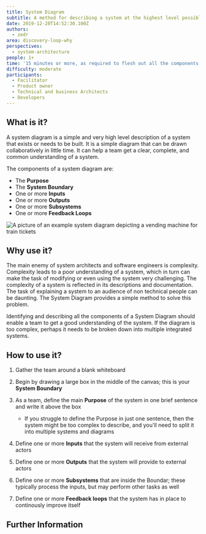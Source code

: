 ```yaml
---
title: System Diagram
subtitle: A method for describing a system at the highest level possible
date: 2019-12-20T14:52:30.100Z
authors:
  - zedr
area: discovery-loop-why
perspectives:
  - system-architecture
people: 1+
time: '15 minutes or more, as required to flesh out all the components of the diagram'
difficulty: moderate
participants:
  - Facilitator
  - Product owner
  - Technical and business Architects
  - Developers
---
```

## What is it?

A system diagram is a simple and very high level description of a system that exists or needs to be built. It is a simple diagram that can be drawn collaboratively in little time. It can help a team get a clear, complete, and common understanding of a system.

The components of a system diagram are:

* The **Purpose**
* The **System Boundary**
* One or more **Inputs**
* One or more **Outputs**
* One or more **Subsystems**
* One or more **Feedback Loops**

![A picture of an example system diagram depicting a vending machine for train tickets](/images/system-diagram.png "An example system diagram depicting a vending machine for train tickets")

## Why use it?

The main enemy of system architects and software engineers is complexity. Complexity leads to a poor understanding of a system, which in turn can make the task of modifying or even using the system very challenging. The complexity of a system is reflected in its descriptions and documentation. The task of explaining a system to an audience of non technical people can be daunting. The System Diagram provides a simple method to solve this problem.

Identifying and describing all the components of a System Diagram should enable a team to get a good understanding of the system. If the diagram is too complex, perhaps it needs to be broken down into multiple integrated systems.

## How to use it?

1. Gather the team around a blank whiteboard
2. Begin by drawing a large box in the middle of the canvas; this is your **System Boundary**
3. As a team, define the main **Purpose** of the system in one brief sentence and write it above the box

   * If you struggle to define the Purpose in just one sentence, then the system might be too complex to describe, and you'll need to split it into multiple systems and diagrams
4. Define one or more **Inputs** that the system will receive from external actors
5. Define one or more **Outputs** that the system will provide to external actors
6. Define one or more **Subsystems** that are inside the Boundar; these typically process the inputs, but may perform other tasks as well
7. Define one or more **Feedback loops** that the system has in place to continously improve itself

## Further Information
